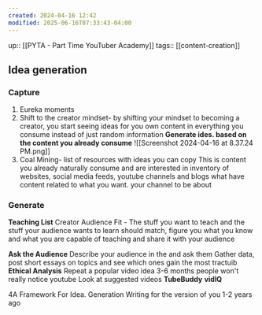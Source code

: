 ```yaml
---
created: 2024-04-16 12:42
modified: 2025-06-16T07:33:43-04:00
---
```

up::  [[PYTA - Part Time YouTuber Academy]]
tags:: [[content-creation]]
## Idea generation

### Capture
1. Eureka moments
2. Shift to the creator mindset- by shifting your mindset to becoming a creator, you start seeing ideas for you own content in everything you consume instead of just random information
	 **Generate ides. based on the content you already consume**
	![[Screenshot 2024-04-16 at 8.37.24 PM.png]]
3. Coal Mining- list of resources with ideas you can copy
		This is content you already naturally consume and are interested in
		inventory of websites, social media feeds, youtube channels and blogs what have content related to what you want. your channel to be about

### Generate
**Teaching List**
Creator Audience Fit
	- The stuff you want to teach and the stuff your audience wants to learn should match, figure you what you know and what you are capable of teaching and share it with your audience

**Ask the Audience**
Describe your audience in the and ask them
	Gather data, post short essays on topics and see which ones gain the most tractuib
**Ethical Analysis**
Repeat a popular video idea 3-6 months people won't really notice
youtube
Look at suggested videos
**TubeBuddy**
**vidIQ**


4A Framework For Idea. Generation
Writing for the version of you 1-2 years ago
